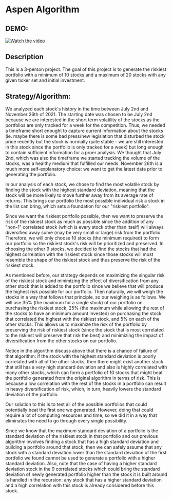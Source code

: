 # Aspen Algorithm

## DEMO:
[![Watch the video](https://s29755.pcdn.co/wp-content/uploads/2019/07/FWLIVE_CHI_Web-05.png)](https://youtu.be/Ka_fOdJNVL8)


## Description
This is a 3-person project. The goal of this project is to generate the riskiest portfolio with a minimum of 10 stocks and a maximum of 20 stocks with any given ticker set and initial investment. 

## Strategy/Algorithm:

We analyzed each stock's history in the time between July 2nd and November 26th of 2021. The starting date was chosen to be July 2nd because we are interested in the short term volatility of the stocks as the portfolios are only tracked for a week for the competition. Thus, we needed a timeframe short enought to capture current information about the stocks (ie. maybe there is some bad press/new legislation that disturbed the stock price recently but the stock is normally quite stable - we are still interested in this stock since the portfolio is only tracked for a week) but long enough to contain sufficient information for a proer analysis. We thought that July 2nd, which was also the timeframe we started tracking the volume of the stocks, was a healthy medium that fulfilled our needs. November 26th is a much more self-explanatory choice: we want to get the latest data prior to generating the portfolio.

In our analysis of each stock, we chose to find the most volatile stock by finding the stock with the highest standard deviation, meaning that the stock will be more likely to move further away from its average rate of returns. This brings our portfolio the most possible individual risk a stock in the list can bring, which sets a foundation for our "riskiest portfolio".

Since we want the riskiest portfolio possible, then we want to preserve the risk of the riskiest stock as much as possible since the addition of any "non-1" correlated stock (which is every stock other than itself) will always diversified away some (may be very small or large) risk from the portfolio. Therefore, we will only choose 10 stocks (the minimum required) to form our portfolio so the riskiest stock's risk will be prioritized and preserved. In choosing the other 9 stocks, we decided to find the stocks that had the highest correlation with the riskiest stock since those stocks will most resemble the shape of the riskiest stock and thus preserve the risk of the riskiest stock. 

As mentioned before, our strategy depends on maximizing the singular risk of the riskiest stock and minimizing the effect of diversification from any other stock that is added to the portfolio since we believe that will produce the highest risk possible for our portfolio. Then naturally, we will weigh the stocks in a way that follows that principle, so our weighing is as follows. We will use 35% (the maximum for a single stock) of our portfolio on purchasing the riskiest stock, 25% (the maximum while allowing the rest of the stocks to have an minimum amount invested) on purchasing the stock that correlated the highest with the riskiest stock, and 5% on each of the other stocks. This allows us to maximize the risk of the portfolio by preserving the risk of riskiest stock (since the stock that is most correlated to the riskiest will preserve that risk the best) and minimizing the impact of diversification from the other stocks on our portfolio.

Notice in the algorithm discuss above that there is a chance of failure of that algorithm: if the stock with the highest standard deviation is poorly correlated with all of the other stocks, then there might exist another stock that still has a very high standard deviation and also is highly correlated with many other stocks, which can form a portfolio of 10 stocks that might beat the portfolio generated from the original algorithm in terms of risk. This is because a low correlation with the rest of the stocks in a portfolio can result in heavy diversification of risk, which, in turn, heavily lowers the standard deviation of the portfolio.

Our solution to this is to test all of the possible portfolios that could potentially beat the first one we generated. However, doing that could require a lot of computing resources and time, so we did it in a way that eliminates the need to go through every single possibility.

Since we know that the maximum standard deviation of a portfolio is the standard deviation of the riskiest stock in that portfolio and our previous algorithm involves finding a stock that has a high standard deviation and building a portfolio around that stock, then we can safely assume that any stock with a standard deviation lower than the standard deviation of the first portfolio we found cannot be used to generate a portfolio with a higher standard deviation. Also, note that the case of having a higher standard deviation stock in the 9 correlated stocks which could bring the standard deviation of newly generated portfolio higher than the stock it is built around is handled in the recursion: any stock that has a higher standard deviation and a high correlation with this stock is already considered before this stock.
